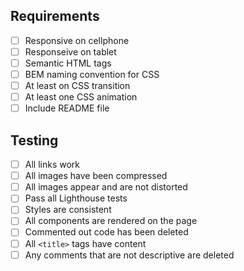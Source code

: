 ## Requirements

- [ ] Responsive on cellphone
- [ ] Responseive on tablet
- [ ] Semantic HTML tags
- [ ] BEM naming convention for CSS
- [ ] At least on CSS transition
- [ ] At least one CSS animation
- [ ] Include README file

## Testing

- [ ] All links work
- [ ] All images have been compressed
- [ ] All images appear and are not distorted
- [ ] Pass all Lighthouse tests
- [ ] Styles are consistent
- [ ] All components are rendered on the page
- [ ] Commented out code has been deleted
- [ ] All `<title>` tags have content
- [ ] Any comments that are not descriptive are deleted
